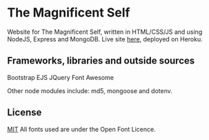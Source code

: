 # The Magnificent Self

Website for The Magnificent Self, written in HTML/CSS/JS and using NodeJS, Express and MongoDB.
Live site [here](https://shielded-journey-46924.herokuapp.com/), deployed on Heroku.

## Frameworks, libraries and outside sources

Bootstrap
EJS
JQuery
Font Awesome

Other node modules include: md5, mongoose and dotenv.

## License
[MIT](https://choosealicense.com/licenses/mit/)
All fonts used are under the Open Font Licence.
